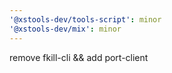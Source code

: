 ```yaml
---
'@xstools-dev/tools-script': minor
'@xstools-dev/mix': minor
---
```


remove fkill-cli && add port-client
